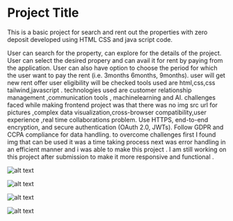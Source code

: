 # Project Title 
This is a basic project for search and rent out the properties with zero deposit developed using HTML CSS and java script code.

User can search for the property, can explore for the details of the project.
User can select the desired propery and can avail it for rent by paying from the application.
User can also have option to choose the period for which the user want to pay the rent (i.e. 3months 6months, 9months).
user will get new rent offer
user eligibility will be checked 
tools used are html,css,css tailwind,javascript .
technologies used are customer relationship management ,communication tools , machinelearning and AI.
challenges faced while making frontend project was that there was no img src url for pictures ,complex data visualization,cross-browser compatibility,user experience ,real time collaborations problem.
Use HTTPS, end-to-end encryption, and secure authentication (OAuth 2.0, JWTs). Follow GDPR and CCPA compliance for data handling.
to overcome challenges first I found img that can be used it was a time taking process next was error handling in an efficient manner and i was able to make this project . 
I am still working on this project after submission to make it more responsive and functional .


![alt text](image.png)

![alt text](image-1.png)

![alt text](image-2.png)

![alt text](image-3.png)